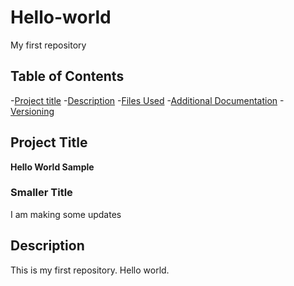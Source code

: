 # Hello-world
My first repository

## Table of Contents
-[Project title](#Project-Title)
-[Description](#How-to-run-program)
-[Files Used](#files-used)
-[Additional Documentation](#additional-documentation)
-[Versioning](#versioning)


## Project Title

**Hello World Sample**

### Smaller Title
I am making some updates

## Description
This is my first repository. Hello world.
